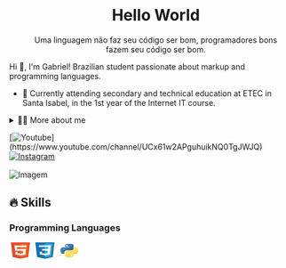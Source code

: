 <!--título-->
<div id="user-content-toc">
  <ul align="center">
    <summary><h1 style="display: inline-block">Hello World</h1></summary>
    Uma linguagem não faz seu código ser bom, programadores bons fazem seu código ser bom. 
</div>

<!-- Presentation -->
<p>
  Hi 👋, I'm Gabriel! Brazilian student passionate about markup and programming languages.

  - 🌱 Currently attending secondary and technical education at ETEC in Santa Isabel, in the 1st year of the Internet IT course.

<!-- Dropdown -->
<details>
  <summary>👨‍💻 More about me</summary>

  - 💬 I am 15 years old and currently live in Brazil. I'm studying English at Escola DiscoverON and I'm gaining experience in Python, Web Project Analysis, Markup Languages ​​and Digital Art.. 

  - ⚡ I like playing games, studying technology and playing sports. I'm creative and I identify with front-end work. I dedicate myself to everything I do, giving my best, "23 And whatever you do, do it with all your heart, as for the Lord, and not for men, 24 knowing that you will receive the reward of the inheritance from the Lord, because you serve Christ the Lord. Colossenses 3:23-24 \o/
</details>

<!-- Links -->
[![Youtube]([https://img.shields.io/badge/YouTube-FF0000?style=for-the-badge&logo=youtube&logoColor=white](https://user-images.githubusercontent.com/74038190/235294007-de441046-823e-4eff-89bf-d4df52858b65.gif))](https://www.youtube.com/channel/UCx61w2APguhuikNQ0TgJWJQ)
[![Instagram](https://img.shields.io/badge/Instagram-E4405F?style=for-the-badge&logo=instagram&logoColor=white)](https://www.instagram.com/gabriel_basilio1/)

<!-- GIF -->
<p align="left">
  <img align="center" src="https://github.com/assets/77739311/4e9f41af-6b57-49a7-b15a-74322e96b4d7" alt="Imagem">
</p>

## 🔥 Skills
<!-- Skills: Programming Languages -->
  <div style="flex-basis: 48%;">
    <h3>Programming Languages</h3>
    <img align="center" alt="HTML" height="30" width="40" src="https://raw.githubusercontent.com/devicons/devicon/master/icons/html5/html5-original.svg">
    <img align="center" alt="CSS" height="30" width="40" src="https://raw.githubusercontent.com/devicons/devicon/master/icons/css3/css3-original.svg">
    <img align="center" alt="Python" height="30" width="40" src="https://raw.githubusercontent.com/devicons/devicon/master/icons/python/python-original.svg">
  </div>
